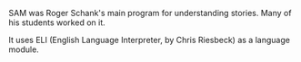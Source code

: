 SAM was Roger Schank's main program for understanding stories. Many of his students worked on it.

It uses ELI (English Language Interpreter, by Chris Riesbeck) as a language module.